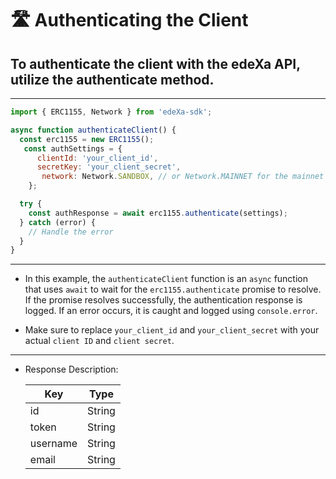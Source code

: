 # 🛣️ Authenticating the Client

## To authenticate the client with the edeXa API, utilize the authenticate method.

---

```SDK.js
import { ERC1155, Network } from 'edeXa-sdk';

async function authenticateClient() {
  const erc1155 = new ERC1155();
   const authSettings = {
      clientId: 'your_client_id',
      secretKey: 'your_client_secret',
       network: Network.SANDBOX, // or Network.MAINNET for the mainnet network
    };

  try {
    const authResponse = await erc1155.authenticate(settings);
  } catch (error) {
    // Handle the error
  }
}

```

---

- In this example, the `authenticateClient` function is an `async` function that uses `await` to wait for the `erc1155.authenticate` promise to resolve. If the promise resolves successfully, the authentication response is logged. If an error occurs, it is caught and logged using `console.error`.

- Make sure to replace `your_client_id` and `your_client_secret` with your actual `client ID` and `client secret`.

---

- Response Description:

  | Key      | Type   |
  | -------- | ------ |
  | id       | String |
  | token    | String |
  | username | String |
  | email    | String |
